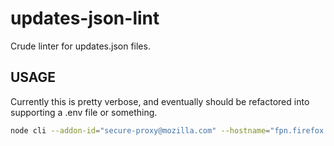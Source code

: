 # updates-json-lint

Crude linter for updates.json files.

## USAGE

Currently this is pretty verbose, and eventually should be refactored into supporting a .env file or something.

```sh
node cli --addon-id="secure-proxy@mozilla.com" --hostname="fpn.firefox.com" --updates-json-uri="https://fpn.firefox.com/downloads/browser/updates.json"
```
